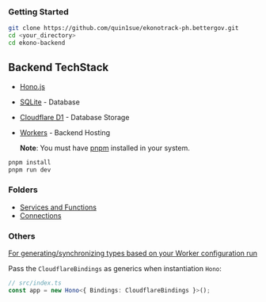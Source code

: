 ### Getting Started

```bash
git clone https://github.com/quin1sue/ekonotrack-ph.bettergov.git
cd <your_directory>
cd ekono-backend
```

## Backend TechStack

- [Hono.js](https://hono.dev/)
- [SQLite](https://sqlite.org/) - Database
- [Cloudflare D1](https://developers.cloudflare.com/d1/) - Database Storage
- [Workers](https://workers.cloudflare.com/) - Backend Hosting

  **Note**: You must have [pnpm](https://pnpm.io/installation) installed in your system.

```txt
pnpm install
pnpm run dev
```

### Folders

- [Services and Functions](https://github.com/quin1sue/ekonotrack-ph.bettergov/tree/main/ekono-backend/src/services/functions)
- [Connections](https://github.com/quin1sue/ekonotrack-ph.bettergov/blob/main/ekono-backend/wrangler.jsonc)

### Others

[For generating/synchronizing types based on your Worker configuration run](https://developers.cloudflare.com/workers/wrangler/commands/#types)

Pass the `CloudflareBindings` as generics when instantiation `Hono`:

```ts
// src/index.ts
const app = new Hono<{ Bindings: CloudflareBindings }>();
```
